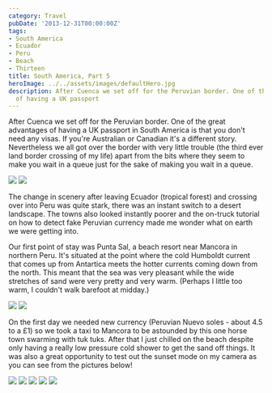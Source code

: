 ```yaml
---
category: Travel
pubDate: '2013-12-31T00:00:00Z'
tags:
- South America
- Ecuador
- Peru
- Beach
- Thirteen
title: South America, Part 5
heroImage: ../../assets/images/defaultHero.jpg
description: After Cuenca we set off for the Peruvian border. One of the great advantages
  of having a UK passport
---
```

After Cuenca we set off for the Peruvian border. One of the great advantages of having a UK passport in South America is that you don't need any visas. If you're Australian or Canadian it's a different story. Nevertheless we all got over the border with very little trouble (the third ever land border crossing of my life) apart from the bits where they seem to make you wait in a queue just for the sake of making you wait in a queue.

![](../../assets/images/south_america/part_5/01.jpg)
![](../../assets/images/south_america/part_5/02.jpg)

The change in scenery after leaving Ecuador (tropical forest) and crossing over into Peru was quite stark, there was an instant switch to a desert landscape. The towns also looked instantly poorer and the on-truck tutorial on how to detect fake Peruvian currency made me wonder what on earth we were getting into.

Our first point of stay was Punta Sal, a beach resort near Mancora in northern Peru. It's situated at the point where the cold Humboldt current that comes up from Antartica meets the hotter currents coming down from the north. This meant that the sea was very pleasant while the wide stretches of sand were very pretty and very warm. (Perhaps I little too warm, I couldn't walk barefoot at midday.)

![](../../assets/images/south_america/part_5/03.jpg)
![](../../assets/images/south_america/part_5/04.jpg)

On the first day we needed new currency (Peruvian Nuevo soles - about 4.5 to a £1) so we took a taxi to Mancora to be astounded by this one horse town swarming with tuk tuks. After that I just chilled on the beach despite only having a really low pressure cold shower to get the sand off things. It was also a great opportunity to test out the sunset mode on my camera as you can see from the pictures below!

![](../../assets/images/south_america/part_5/05.jpg)
![](../../assets/images/south_america/part_5/06.jpg)
![](../../assets/images/south_america/part_5/07.jpg)
![](../../assets/images/south_america/part_5/08.jpg)
![](../../assets/images/south_america/part_5/09.jpg)